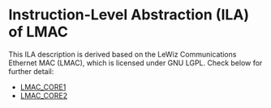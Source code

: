# Instruction-Level Abstraction (ILA) of LMAC
This ILA description is derived based on the LeWiz Communications Ethernet MAC (LMAC), which is licensed under GNU LGPL. 
Check below for further detail:

-   [LMAC_CORE1](https://github.com/lewiz-support/LMAC_CORE1)
-   [LMAC_CORE2](https://github.com/lewiz-support/LMAC_CORE2)
